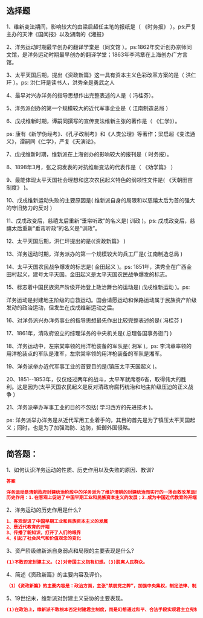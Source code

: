 ## 选择题

1、维新变法期间，影响较大的由梁启超任主笔的报纸是（ 《时务报》 ）。ps:严复主办的天津《国闻报》以及湖南的《湘报》

2、洋务运动时期最早创办的翻译学堂是（同文馆 ）。ps:1862年奕䜣创办京师同文馆，是洋务运动时期最早创办的翻译学堂；1863年李鸿章在上海创办广方言馆。

3、太平天国后期，提出《资政新篇》这一具有资本主义色彩改革方案的是（ 洪仁玕 ）。ps: 洪仁玕是读书人，洪秀全是勇武之人

4、最早对兴办洋务的指导思想作出完整表述的人是（ 冯桂芬）。

5、洋务派创办的第一个规模较大的近代军事企业是（ 江南制造总局 ）

6、戊戌维新时期，谭嗣同撰写的宣传变法维新主张的著作是（ 《仁学》）。

ps: 康有《新学伪经考》、《孔子改制考》和《人类公理》等著作；梁启超《变法通义》，谭嗣同《仁学》，严复《天演论》。

7、戊戌维新时期，维新派在上海创办的影响较大的报刊是（ 时务报）。

8、1898年3月，张之洞发表的对抗维新变法的代表作是（ 《劝学篇》 ）

9、最能体现太平天国社会理想和这次农民起义特色的纲领性文件是( 《天朝田亩制度》 )。

10、戊戌维新运动失败的主要原因是( 维新派自身的局限和以慈禧太后为首的强大的守旧势力的反对 )

11、戊戌政变后，慈禧太后重新“垂帘听政”的名义是( 训政 )。ps: 戊戌政变后，慈禧太后重新“垂帘听政”的名义是“训政”。

12、太平天国后期，洪仁玕提出的是(《资政新篇》 )

13、洋务运动时期，洋务派办的第一个规模较大的兵工厂是( 江南制造总局 )

14、太平天国农民战争爆发的标志是( 金田起义 )。ps: 1851年，洪秀全在广西金田村起义，建号太平天国。金田起义是太平天国农民战争爆发的标志。

15、标志着中国民族资产阶级开始登上政治舞台的运动是( 戊戌维新运动 )。ps:

洋务运动是封建地主阶级的自救运动。国会请愿运动和保路运动属于民族资产阶级发动的政治运动，但发生在戊戌维新运动之后。

16、对洋务派兴办洋务事业的指导思想最先作出比较完整表述的是( 冯桂芬 )

17、1861年，清政府设立的综理洋务的中央机关是( 总理各国事务衙门 )

18、洋务运动中，左宗棠率领的用洋枪装备的军队是( 湘军 )。ps: 李鸿章率领的用洋枪装点的军队是淮军，左宗棠率领的用洋枪装备的军队是湘军。

19、洋务派举办近代军事工业的首要目的是(镇压太平天国起义 )。

20、1851--1853年，仅仅经过两年的战斗，太平军就席卷6省，取得伟大的胜利。这是因为(太平天国农民起义是反对清政府腐朽统治和地主阶级压迫的正义战争 )

21、洋务派举办军事工业的目的不包括( 学习西方的先进技术 )。

ps: 洋务派举办洋务是从近代军用工业着手的，其目的首先是为了镇压太平天国起义；同时，也是为了加强海防、边防，抵御外国侵略。



***

## 简答题：

1、如何认识洋务运动的性质、历史作用以及失败的原因、教训?

```json
答案

洋务运动是清朝政府封建统治阶段中的洋务派为了维护清朝的封建统治而实行的一场自救改革运动，即具有进步性也具有落后保守性。 
历史作用：1.在客观上促进了中国早期工业和民族资本主义的发展；2.成为中国近代教育的开端；3.传播了新知识，打开了人民的眼界；4.引起了社会风气和价值观念的变化。 失败原因：1.洋务运动具有封建性；2.对西方列强具有依赖性；3.洋务企业的管理具有腐朽性。 教训：地主阶级不能担负起中国现代化的历史重任。

```

2、洋务运动的历史作用是什么?

```json
1、客观促进了中国早期工业和民族资本主义的发展 
2、是近代教育的开端 
3、传播了新知识，打开了人们的眼界 
4、引起了社会风气和价值观念的变化

```

3、资产阶级维新派自身弱点和局限的主要表现是什么?

```json
(1)不敢否定封建主义。(2)对帝国主义抱有幻想。(3)脱离人民群众。

```

4、简述《资政新篇》的主要内容及评价。

```json
（1）《资政新篇》的主要内容是：政治方面，主张“禁朋党之弊”，加强中央集权，制定法律、制度；设“暗柜”，用以监督官员，改革弊政。经济方面，主张 发展近代工矿、交通、邮政、金融等事业；吸取外国的科学技术，奖励科技发 明和机器制造；提出“准富者请人雇工”，即提倡资本主义的雇佣劳动制。思想 文化方面，提岀设新闻官、新闻馆；主张革除缠足、溺婴等社会陋习；提倡兴 办学校、医院和社会福利事业。在外交方面，主张同世界各国交往、通商；强 调允许外国人为天国献策，但不得毁谤国法。（2）评价：它是一个带有鲜明资本主义色彩的改革和建设方案。但是，通篇未涉及农民问题和土地问题，这一致命的弱点，决定了这个方案从一开始就缺乏实施的阶级基础和社会条件
```

5、19世纪末，维新派对封建主义妥协的主要表现。

```json
(1)在政治上，维新派不敢根本否定封建君主制度，而是幻想通过和平、合法手段实现君主立宪制。(2)在经济上，维新派要求发展民族资本主义，但却没有触及封建主义的经济基础——封建土地所有制。(3)在思想上，维新派提倡学习西方，但却仍要借古代圣贤孔子之名来“托古改制”。

```





